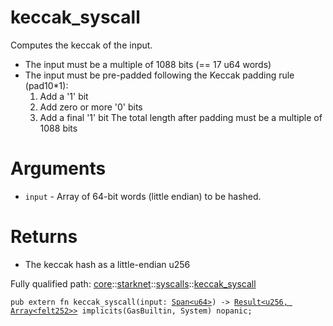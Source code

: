 # keccak_syscall

Computes the keccak of the input.
- The input must be a multiple of 1088 bits (== 17 u64 words)
- The input must be pre-padded following the Keccak padding rule (pad10*1):
    1. Add a '1' bit
    2. Add zero or more '0' bits
    3. Add a final '1' bit
The total length after padding must be a multiple of 1088 bits
# Arguments

- `input` - Array of 64-bit words (little endian) to be hashed.
# Returns

- The keccak hash as a little-endian u256

Fully qualified path: [core](./core.md)::[starknet](./core-starknet.md)::[syscalls](./core-starknet-syscalls.md)::[keccak_syscall](./core-starknet-syscalls-keccak_syscall.md)

<pre><code class="language-cairo">pub extern fn keccak_syscall(input: <a href="core-array-Span.html">Span&lt;u64&gt;</a>) -&gt; <a href="core-result-Result.html">Result&lt;u256, Array&lt;felt252&gt;&gt;</a> implicits(GasBuiltin, System) nopanic;</code></pre>

